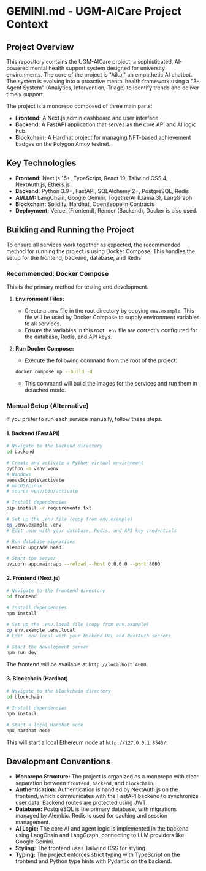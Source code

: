 # GEMINI.md - UGM-AICare Project Context

## Project Overview

This repository contains the UGM-AICare project, a sophisticated, AI-powered mental health support system designed for university environments. The core of the project is "Aika," an empathetic AI chatbot. The system is evolving into a proactive mental health framework using a "3-Agent System" (Analytics, Intervention, Triage) to identify trends and deliver timely support.

The project is a monorepo composed of three main parts:
*   **Frontend:** A Next.js admin dashboard and user interface.
*   **Backend:** A FastAPI application that serves as the core API and AI logic hub.
*   **Blockchain:** A Hardhat project for managing NFT-based achievement badges on the Polygon Amoy testnet.

## Key Technologies

*   **Frontend:** Next.js 15+, TypeScript, React 19, Tailwind CSS 4, NextAuth.js, Ethers.js
*   **Backend:** Python 3.9+, FastAPI, SQLAlchemy 2+, PostgreSQL, Redis
*   **AI/LLM:** LangChain, Google Gemini, TogetherAI (Llama 3), LangGraph
*   **Blockchain:** Solidity, Hardhat, OpenZeppelin Contracts
*   **Deployment:** Vercel (Frontend), Render (Backend), Docker is also used.

## Building and Running the Project

To ensure all services work together as expected, the recommended method for running the project is using Docker Compose. This handles the setup for the frontend, backend, database, and Redis.

### Recommended: Docker Compose

This is the primary method for testing and development.

1.  **Environment Files:**
    *   Create a `.env` file in the root directory by copying `env.example`. This file will be used by Docker Compose to supply environment variables to all services.
    *   Ensure the variables in this root `.env` file are correctly configured for the database, Redis, and API keys.

2.  **Run Docker Compose:**
    *   Execute the following command from the root of the project:

    ```bash
    docker compose up --build -d
    ```
    *   This command will build the images for the services and run them in detached mode.

### Manual Setup (Alternative)

If you prefer to run each service manually, follow these steps.

#### 1. Backend (FastAPI)

```bash
# Navigate to the backend directory
cd backend

# Create and activate a Python virtual environment
python -m venv venv
# Windows
venv\Scripts\activate
# macOS/Linux
# source venv/bin/activate

# Install dependencies
pip install -r requirements.txt

# Set up the .env file (copy from env.example)
cp .env.example .env
# Edit .env with your database, Redis, and API key credentials

# Run database migrations
alembic upgrade head

# Start the server
uvicorn app.main:app --reload --host 0.0.0.0 --port 8000
```

#### 2. Frontend (Next.js)

```bash
# Navigate to the frontend directory
cd frontend

# Install dependencies
npm install

# Set up the .env.local file (copy from env.example)
cp env.example .env.local
# Edit .env.local with your backend URL and NextAuth secrets

# Start the development server
npm run dev
```
The frontend will be available at `http://localhost:4000`.

#### 3. Blockchain (Hardhat)

```bash
# Navigate to the blockchain directory
cd blockchain

# Install dependencies
npm install

# Start a local Hardhat node
npx hardhat node
```
This will start a local Ethereum node at `http://127.0.0.1:8545/`.

## Development Conventions

*   **Monorepo Structure:** The project is organized as a monorepo with clear separation between `frontend`, `backend`, and `blockchain`.
*   **Authentication:** Authentication is handled by NextAuth.js on the frontend, which communicates with the FastAPI backend to synchronize user data. Backend routes are protected using JWT.
*   **Database:** PostgreSQL is the primary database, with migrations managed by Alembic. Redis is used for caching and session management.
*   **AI Logic:** The core AI and agent logic is implemented in the backend using LangChain and LangGraph, connecting to LLM providers like Google Gemini.
*   **Styling:** The frontend uses Tailwind CSS for styling.
*   **Typing:** The project enforces strict typing with TypeScript on the frontend and Python type hints with Pydantic on the backend.
